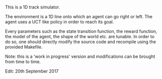 This is a 1D track simulator.

The environment is a 1D line onto which an agent can go right or left. The agent
uses a UCT like policy in order to reach its goal.

Every parameters such as the state transition function, the reward function,
the model of the agent, the shape of the world etc. are tunable. In order to do
so, one should directly modify the source code and recompile using the provided
Makefile.

Note: this is a 'work in progress' version and modifications can be brought from
time to time.

Edit: 20th September 2017

